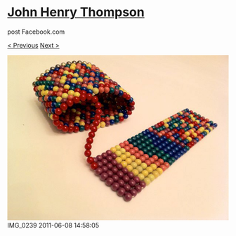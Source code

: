 # [John Henry Thompson](../README.md)
post Facebook.com

[< Previous](2011-06-08-2.md) [Next >](2011-06-08-4.md)

[![](../media/2011-06-08/Magnetic-Balls-IMG_0239.jpg)](../README.md)
IMG_0239
2011-06-08 14:58:05